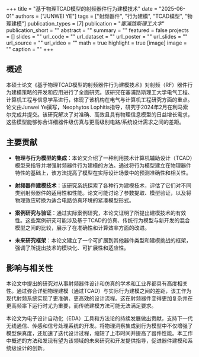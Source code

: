 +++
title = "基于物理TCAD模型的射频器件行为建模技术"
date = "2025-06-01"
authors = ["JUNWEI YE"]
tags = ["射频器件", "行为建模", "TCAD模型", "物理建模"]
publication_types = [7]
publication = "_塞浦路斯理工大学_"
publication_short = ""
abstract = ""
summary = ""
featured = false
projects = []
slides = ""
url_code = ""
url_dataset = ""
url_poster = ""
url_slides = ""
url_source = ""
url_video = ""
math = true
highlight = true
[image]
image = ""
caption = ""
+++

## 概述

本硕士论文《基于物理TCAD模型的射频器件行为建模技术》对射频（RF）器件行为建模策略的开发和应用进行了全面研究。该研究在塞浦路斯理工大学电气工程、计算机工程与信息学系进行，体现了该机构在电气与计算机工程研究方面的重点。论文由Junwei Ye撰写，Neophytos Lophitis指导，研究于2024年2月在利马索尔完成并提交。该研究解决了对准确、高效且具有物理信息模型的日益增长需求，这些模型能够弥合详细器件级仿真与更高级别电路/系统设计需求之间的差距。

## 主要贡献

- **物理与行为模型的集成**：本论文介绍了一种利用技术计算机辅助设计（TCAD）模型来指导并增强射频器件行为建模的方法。通过将行为模型建立在物理器件特性的基础上，该方法提高了模型在实际设计场景中的预测准确性和相关性。

- **射频器件建模技术**：该研究系统探索了各种行为建模技术，评估了它们对不同类别射频器件的适用性和性能。论文可能讨论了参数提取、模型验证，以及将物理效应转换为适合电路仿真环境的紧凑模型形式。

- **案例研究与验证**：通过实际案例研究，本论文证明了所提出建模技术的有效性。这些案例研究可能涉及基于TCAD的仿真、传统行为模型与新开发的混合模型之间的比较，展示了在准确性和计算效率方面的改进。

- **未来研究框架**：本论文建立了一个可扩展到其他器件类型和建模挑战的框架，强调了所提出技术的模块化、可扩展性和适应性。

## 影响与相关性

本论文中提出的研究对从事射频器件设计和仿真的学术和工业界都具有高度相关性。通过弥合详细物理建模（通过TCAD）与实际行为建模之间的差距，该工作为现代射频系统实现了更准确、更高效的设计流程。这在射频器件变得更加复杂并在更高频率下运行时尤为重要，而传统建模方法可能无法满足要求。

本论文为电子设计自动化（EDA）工具和方法论的持续发展做出贡献，支持下一代无线通信、传感和信号处理系统的开发。将物理洞察集成到行为模型中不仅增强了模型保真度，还加速了迭代设计过程，缩短了上市时间并提高了器件性能。本工作中概述的方法和发现有望为该领域的未来研究和开发提供指导，促进器件建模和系统级设计的创新。
